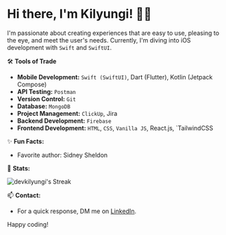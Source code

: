 # Hi there, I'm Kilyungi! 👋🏽

I'm passionate about creating experiences that are easy to use, pleasing to the eye, and meet the user's needs. Currently, I'm diving into iOS development with `Swift` and `SwiftUI`.

🛠️ **Tools of Trade**

- **Mobile Development:** `Swift (SwiftUI)`, Dart (Flutter), Kotlin (Jetpack Compose)
- **API Testing:** `Postman`
- **Version Control:** `Git`
- **Database:** `MongoDB`
- **Project Management:** `ClickUp`, Jira
- **Backend Development:** `Firebase`
- **Frontend Development:** `HTML`, `CSS`, `Vanilla JS`, React.js, `TailwindCSS

✨ **Fun Facts:**

- Favorite author: Sidney Sheldon

🚧 **Stats:**

![devkilyungi's Streak](https://github-readme-streak-stats.herokuapp.com/?user=devkilyungi&theme=vue-dark&hide_border=false)
<!-- 
![devkilyungi's Stats](https://github-readme-stats.vercel.app/api?username=devkilyungi&theme=vue-dark&show_icons=true&hide_border=true&count_private=true) -->

📫 **Contact:**

- For a quick response, DM me on [LinkedIn](https://www.linkedin.com/in/kilyungi).

Happy coding!
